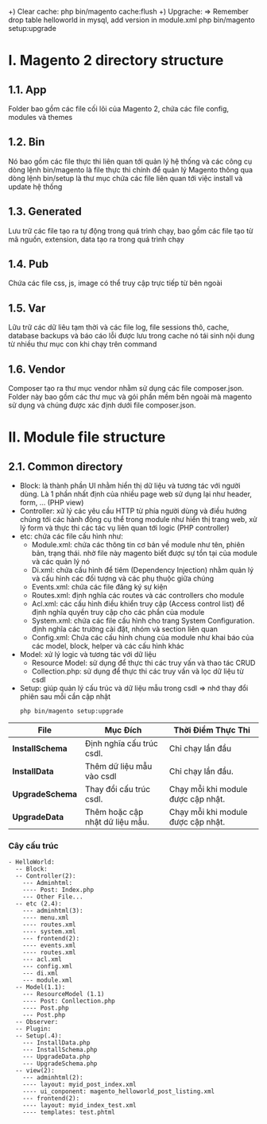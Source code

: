 +) Clear cache:
php bin/magento cache:flush
+) Upgrache: => Remember drop table helloworld in mysql, add version in module.xml
php bin/magento setup:upgrade


# I. Magento 2 directory structure
## 1.1. App
Folder bao gồm các file cối lõi của Magento 2, chứa các file config, modules và themes
## 1.2. Bin
Nó bao gồm các file thực thi liên quan tới quản lý hệ thống và các công cụ dòng lệnh
bin/magento là file thực thi chính để quản lý Magento thông qua dòng lệnh
bin/setup là thư mục chứa các file liên quan tới việc install và update hệ thống
## 1.3. Generated
Lưu trữ các file tạo ra tự động trong quá trình chạy, bao gồm các file tạo từ mã nguồn, extension, data tạo ra trong quá trình chạy
## 1.4. Pub
Chứa các file css, js, image có thể truy cập trực tiếp từ bên ngoài
## 1.5. Var
Lữu trữ các dữ liêu tạm thời và các file log, file sessions thô, cache, database backups và báo cáo lỗi được lưu trong cache
nó tái sinh nội dung từ nhiều thư mục con khi chạy trên command 
## 1.6. Vendor
Composer tạo ra thư mục vendor nhằm sử dụng các file composer.json. Folder này bao gồm các thư mục và gói phần mềm bên ngoài mà magento sử dụng và chúng được xác định dưới file composer.json. 

# II. Module file structure
## 2.1. Common directory
- Block: là thành phần UI nhằm hiển thị dữ liệu và tương tác với người dùng. Là 1 phần nhất định của nhiều page web sử dụng lại như header, form, … (PHP view)
- Controller: xử lý các yêu cầu HTTP từ phía người dùng và điều hướng chúng tới các hành động cụ thể trong module như hiển thị trang web, xử lý form và thực thi các tác vụ liên quan tới logic (PHP controller)
- etc: chứa các file cấu hình như:
	+ Module.xml: chứa các thông tin cơ bản về module như tên, phiên bản, trạng thái. nhờ file này magento biết được sự tồn tại của module và các quản lý nó
	+ Di.xml: chứa cấu hình để tiêm (Dependency Injection) nhằm quản lý và cấu hình các đối tượng và các phụ thuộc giữa chúng
	+ Events.xml: chứa các file đăng ký sự kiện
	+ Routes.xml: định nghĩa các routes và các controllers cho module
	+ Acl.xml: các cấu hình điều khiển truy cập (Access control list) để định nghĩa quyền truy cập cho các phần của module
	+ System.xml: chứa các file cấu hình cho trang System Configuration. định nghĩa các trường cài đặt, nhóm và section liên quan
	+ Config.xml: Chứa các cấu hình chung của module như khai báo của các model, block, helper và các cấu hình khác
- Model: xử lý logic và tương tác với dữ liệu
	+ Resource Model: sử dụng để thực thi các truy vấn và thao tác CRUD
	+ Collection.php: sử dụng để thực thi các truy vấn và lọc dữ liệu từ csdl
- Setup: giúp quản lý cấu trúc và dữ liệu mẫu trong csdl => nhớ thay đổi phiên sau mỗi cần cập nhật
	```
	php bin/magento setup:upgrade
	```


| **File**              | **Mục Đích**               | **Thời Điểm Thực Thi**		|
|-----------------------|----------------------------|----------------------------------|
| **InstallSchema**     | Định nghĩa cấu trúc csdl. | Chỉ chạy lần đầu | 
| **InstallData**       | Thêm dữ liệu mẫu vào csdl | Chỉ chạy lần đầu.             |
| **UpgradeSchema**     | Thay đổi cấu trúc csdl.   | Chạy mỗi khi module được cập nhật.   | 
| **UpgradeData**       | Thêm hoặc cập nhật dữ liệu mẫu.      | Chạy mỗi khi module được cập nhật.   |

### **Cây cấu trúc**
	
	- HelloWorld:
	  -- Block:
	  -- Controller(2):
	    --- Adminhtml:
		---- Post: Index.php
	    --- Other File...
	  -- etc (2.4):
	    --- adminhtml(3):
		---- menu.xml
		---- routes.xml
		---- system.xml
	    --- frontend(2):
		---- events.xml
		---- routes.xml
	    --- acl.xml
	    --- config.xml
	    --- di.xml
	    --- module.xml
	  -- Model(1.1):
	    --- ResourceModel (1.1)
		---- Post: Conllection.php
		---- Post.php
	    --- Post.php
	  -- Observer: 
	  -- Plugin:
	  -- Setup(.4):
	    --- InstallData.php
	    --- InstallSchema.php
	    --- UpgradeData.php
	    --- UpgradeSchema.php
	  -- view(2):
	    --- adminhtml(2):
		---- layout: myid_post_index.xml
		---- ui_conponent: magento_helloworld_post_listing.xml
	    --- frontend(2):
		---- layout: myid_index_test.xml
		---- templates: test.phtml
